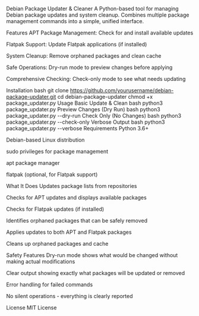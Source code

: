 Debian Package Updater & Cleaner
A Python-based tool for managing Debian package updates and system cleanup. Combines multiple package management commands into a simple, unified interface.

Features
APT Package Management: Check for and install available updates

Flatpak Support: Update Flatpak applications (if installed)

System Cleanup: Remove orphaned packages and clean cache

Safe Operations: Dry-run mode to preview changes before applying

Comprehensive Checking: Check-only mode to see what needs updating

Installation
bash
git clone https://github.com/yourusername/debian-package-updater.git
cd debian-package-updater
chmod +x package_updater.py
Usage
Basic Update & Clean
bash
python3 package_updater.py
Preview Changes (Dry Run)
bash
python3 package_updater.py --dry-run
Check Only (No Changes)
bash
python3 package_updater.py --check-only
Verbose Output
bash
python3 package_updater.py --verbose
Requirements
Python 3.6+

Debian-based Linux distribution

sudo privileges for package management

apt package manager

flatpak (optional, for Flatpak support)

What It Does
Updates package lists from repositories

Checks for APT updates and displays available packages

Checks for Flatpak updates (if installed)

Identifies orphaned packages that can be safely removed

Applies updates to both APT and Flatpak packages

Cleans up orphaned packages and cache

Safety Features
Dry-run mode shows what would be changed without making actual modifications

Clear output showing exactly what packages will be updated or removed

Error handling for failed commands

No silent operations - everything is clearly reported

License
MIT License
